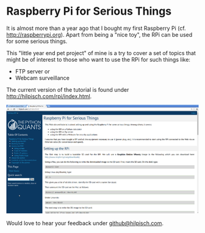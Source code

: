 # Raspberry Pi for Serious Things

It is almost more than a year ago that I bought my first Raspberry Pi (cf. http://raspberrypi.org). Apart from being a "nice toy", the RPi can be used for some serious things.

This "little year end pet project" of mine is a try to cover a set of topics that might be of interest to those who want to use the RPi for such things like:

* FTP server or
* Webcam surveillance

The current version of the  tutorial is found under http://hilpisch.com/rpi/index.html.

![alt text](rpi.png "RPi for Serious Things")

Would love to hear your feedback under github@hilpisch.com.
